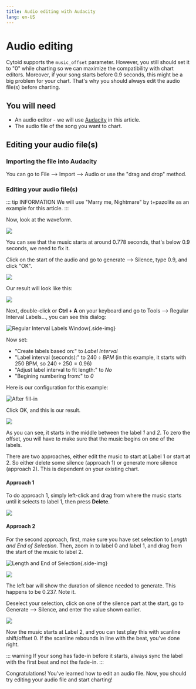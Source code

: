 ```yaml
---
title: Audio editing with Audacity
lang: en-US
---
```


# Audio editing

Cytoid supports the `music_offset` parameter. However, you still should set it to "0" while charting so we can maximize the compatibility with chart editors. Moreover, if your song starts before 0.9 seconds, this might be a big problem for your chart. That's why you should always edit the audio file(s) before charting.

## You will need

- An audio editor - we will use [Audacity](https://www.audacityteam.org/) in this article.
- The audio file of the song you want to chart.

## Editing your audio file(s)

### Importing the file into Audacity

You can go to File --> Import --> Audio or use the "drag and drop" method.

### Editing your audio file(s)

::: tip INFORMATION
We will use "Marry me, Nightmare" by t+pazolite as an example for this article.
:::

Now, look at the waveform.

![](./_sources_audio.md/start.png)

You can see that the music starts at around 0.778 seconds, that's below 0.9 seconds, we need to fix it.

Click on the start of the audio and go to generate --> Silence, type 0.9, and click "OK".

![](./_sources_audio.md/silence.png)

Our result will look like this:

![](./_sources_audio.md/after.png)

Next, double-click or **Ctrl + A** on your keyboard and go to Tools --> Regular Interval Labels..., you can see this dialog:

![Regular Interval Labels Window](./_sources_audio.md/labels_window.png){.side-img}

Now set:

- "Create labels based on:" to *Label Interval*
- "Label interval (seconds):" to ${240 \div BPM}$ (in this example, it starts with 250 BPM, so ${240 \div 250} = 0.96$)
- "Adjust label interval to fit length:" to *No*
- "Begining numbering from:" to *0*

Here is our configuration for this example:

![After fill-in](./_sources_audio.md/labels_after.png)

Click OK, and this is our result.

![](./_sources_audio.md/result.png)

As you can see, it starts in the middle between the label *1* and *2*. To zero the offset, you will have to make sure that the music begins on one of the labels.

There are two approaches, either edit the music to start at Label 1 or start at 2. So either delete some silence (approach 1) or generate more silence (approach 2). This is dependent on your existing chart.

#### Approach 1

To do approach 1, simply left-click and drag from where the music starts until it selects to label 1, then press **Delete**.

![](./_sources_audio.md/appr1.png)

#### Approach 2

For the second approach, first, make sure you have set selection to *Length and End of Selection*.
Then, zoom in to label 0 and label 1, and drag from the start of the music to label 2.

![Length and End of Selection](./_sources_audio.md/length.png){.side-img}

![](./_sources_audio.md/appr2.png)

The left bar will show the duration of silence needed to generate. This happens to be 0.237. Note it.

Deselect your selection, click on one of the silence part at the start, go to Generate --> Silence, and enter the value shown earlier.

![](./_sources_audio.md/appr2_after.png)

Now the music starts at Label 2, and you can test play this with scanline shift/offset 0. If the scanline rebounds in line with the beat, you've done right.

::: warning
If your song has fade-in before it starts, always sync the label with the first beat and not the fade-in.
:::

Congratulations! You've learned how to edit an audio file. Now, you should try editing your audio file and start charting!
